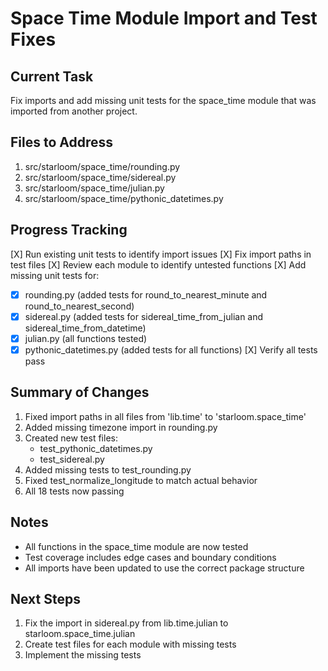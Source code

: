 # Space Time Module Import and Test Fixes

## Current Task
Fix imports and add missing unit tests for the space_time module that was imported from another project.

## Files to Address
1. src/starloom/space_time/rounding.py
2. src/starloom/space_time/sidereal.py
3. src/starloom/space_time/julian.py
4. src/starloom/space_time/pythonic_datetimes.py

## Progress Tracking
[X] Run existing unit tests to identify import issues
[X] Fix import paths in test files
[X] Review each module to identify untested functions
[X] Add missing unit tests for:
  - [X] rounding.py (added tests for round_to_nearest_minute and round_to_nearest_second)
  - [X] sidereal.py (added tests for sidereal_time_from_julian and sidereal_time_from_datetime)
  - [X] julian.py (all functions tested)
  - [X] pythonic_datetimes.py (added tests for all functions)
[X] Verify all tests pass

## Summary of Changes
1. Fixed import paths in all files from 'lib.time' to 'starloom.space_time'
2. Added missing timezone import in rounding.py
3. Created new test files:
   - test_pythonic_datetimes.py
   - test_sidereal.py
4. Added missing tests to test_rounding.py
5. Fixed test_normalize_longitude to match actual behavior
6. All 18 tests now passing

## Notes
- All functions in the space_time module are now tested
- Test coverage includes edge cases and boundary conditions
- All imports have been updated to use the correct package structure

## Next Steps
1. Fix the import in sidereal.py from lib.time.julian to starloom.space_time.julian
2. Create test files for each module with missing tests
3. Implement the missing tests 